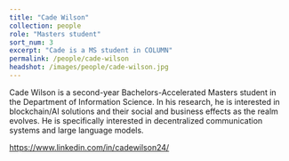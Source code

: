 ```yaml
---
title: "Cade Wilson"
collection: people
role: "Masters student"
sort_num: 3
excerpt: "Cade is a MS student in COLUMN"
permalink: /people/cade-wilson
headshot: /images/people/cade-wilson.jpg
---
```


Cade Wilson is a second-year Bachelors-Accelerated Masters student in the Department of Information Science. In his research, he is interested in blockchain/AI solutions and their social and business effects as the realm evolves. He is specifically interested in decentralized communication systems and large language models. 


https://www.linkedin.com/in/cadewilson24/
